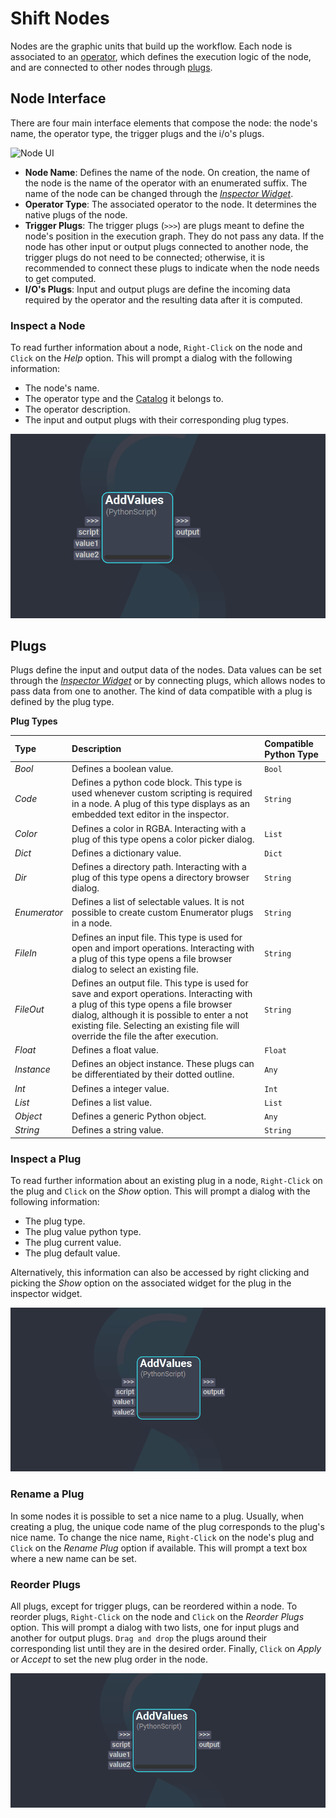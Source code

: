 # Shift Nodes

Nodes are the graphic units that build up the workflow. Each node is associated to an [operator](../basics/terminology/#operator), which defines the execution logic of the node, and are connected to other nodes through [plugs](../basics/terminology/#plug).

## Node Interface

There are four main interface elements that compose the node: the node's name, the operator type, the trigger plugs and the i/o's plugs.

![Node UI](../../images/node_ui.png "Node UI")  

* **Node Name**: Defines the name of the node. On creation, the name of the node is the name of the operator with an enumerated suffix. The name of the node can be changed through the [*Inspector Widget*](../getting_started/basics/ui_overview/#inspector).
* **Operator Type**: The associated operator to the node. It determines the native plugs of the node.
* **Trigger Plugs**: The trigger plugs (`>>>`) are plugs meant to define the node's position in the execution graph. They do not pass any data. If the node has other input or output plugs connected to another node, the trigger plugs do not need to be connected; otherwise, it is recommended to connect these plugs to indicate when the node needs to get computed.
* **I/O's Plugs**: Input and output plugs are define the incoming data required by the operator and the resulting data after it is computed. 

### Inspect a Node

To read further information about a node, `Right-Click` on the node and `Click` on the *Help* option. This will prompt a dialog with the following information:

* The node's name.
* The operator type and the [Catalog](../reference/catalogs/#catalogs) it belongs to.
* The operator description.
* The input and output plugs with their corresponding plug types.

![Shift Node Information Dialog](../images/shift_operator_dialog.gif)


## Plugs

Plugs define the input and output data of the nodes. Data values can be set through the [*Inspector Widget*](../getting_started/basics/ui_overview/#inspector) or by connecting plugs, which allows nodes to pass data from one to another. The kind of data compatible with a plug is defined by the plug type.

**Plug Types**

| Type | Description | Compatible Python Type |
| :--- | :---------- | :---|
| *Bool* | Defines a boolean value.|`Bool`|
| *Code* | Defines a python code block. This type is used whenever custom scripting is required in a node. A plug of this type displays as an embedded text editor in the inspector. |`String`|
| *Color* | Defines a color in RGBA. Interacting with a plug of this type opens a color picker dialog.|`List`|
| *Dict* | Defines a dictionary value.|`Dict`|
| *Dir* | Defines a directory path. Interacting with a plug of this type opens a directory browser dialog.|`String`|
| *Enumerator* | Defines a list of selectable values. It is not possible to create custom Enumerator plugs in a node.|`String`|
| *FileIn* | Defines an input file. This type is used for open and import operations. Interacting with a plug of this type opens a file browser dialog to select an existing file.|`String`|
| *FileOut* | Defines an output file. This type is used for save and export operations. Interacting with a plug of this type opens a file browser dialog, although it is possible to enter a not existing file. Selecting an existing file will override the file the after execution. |`String`|
| *Float* | Defines a float value.|`Float`|
| *Instance* | Defines an object instance. These plugs can be differentiated by their dotted outline.|`Any`|
| *Int* | Defines a integer value.|`Int`|
| *List* | Defines a list value.|`List`|
| *Object* | Defines a generic Python object.|`Any`|
| *String* | Defines a string value.|`String`|

### Inspect a Plug

To read further information about an existing plug in a node, `Right-Click` on the plug and `Click` on the *Show* option. This will prompt a dialog with the following information:

* The plug type.
* The plug value python type.
* The plug current value.
* The plug default value.

Alternatively, this information can also be accessed by right clicking and picking the *Show* option on the associated widget for the plug in the inspector widget. 

![Shift Plug Information Dialog](../images/shift_plug_dialog.gif)

### Rename a Plug

In some nodes it is possible to set a nice name to a plug. Usually, when creating a plug, the unique code name of the plug corresponds to the plug's nice name. To change the nice name, `Right-Click` on the node's plug and `Click` on the *Rename Plug* option if available. This will prompt a text box where a new name can be set.

### Reorder Plugs

All plugs, except for trigger plugs, can be reordered within a node. To reorder plugs, `Right-Click` on the node and `Click` on the *Reorder Plugs* option. This will prompt a dialog with two lists, one for input plugs and another for output plugs. `Drag and drop` the plugs around their corresponding list until they are in the desired order. Finally, `Click` on *Apply* or *Accept* to set the new plug order in the node.

![Shift Plug Reordering](../images/shift_plug_reorder.gif)